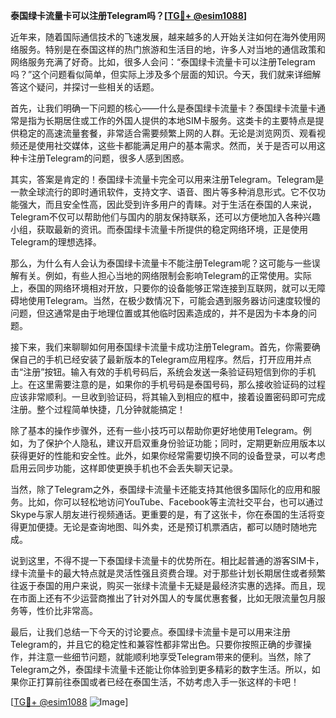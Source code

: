 **泰国绿卡流量卡可以注册Telegram吗？[[TG💪+ @esim1088](https://t.me/s/esim1088)]**

近年来，随着国际通信技术的飞速发展，越来越多的人开始关注如何在海外使用网络服务。特别是在泰国这样的热门旅游和生活目的地，许多人对当地的通信政策和网络服务充满了好奇。比如，很多人会问：“泰国绿卡流量卡可以注册Telegram吗？”这个问题看似简单，但实际上涉及多个层面的知识。今天，我们就来详细解答这个疑问，并探讨一些相关的话题。

首先，让我们明确一下问题的核心——什么是泰国绿卡流量卡？泰国绿卡流量卡通常是指为长期居住或工作的外国人提供的本地SIM卡服务。这类卡的主要特点是提供稳定的高速流量套餐，非常适合需要频繁上网的人群。无论是浏览网页、观看视频还是使用社交媒体，这些卡都能满足用户的基本需求。然而，关于是否可以用这种卡注册Telegram的问题，很多人感到困惑。

其实，答案是肯定的！泰国绿卡流量卡完全可以用来注册Telegram。Telegram是一款全球流行的即时通讯软件，支持文字、语音、图片等多种消息形式。它不仅功能强大，而且安全性高，因此受到许多用户的青睐。对于生活在泰国的人来说，Telegram不仅可以帮助他们与国内的朋友保持联系，还可以方便地加入各种兴趣小组，获取最新的资讯。而泰国绿卡流量卡所提供的稳定网络环境，正是使用Telegram的理想选择。

那么，为什么有人会认为泰国绿卡流量卡不能注册Telegram呢？这可能与一些误解有关。例如，有些人担心当地的网络限制会影响Telegram的正常使用。实际上，泰国的网络环境相对开放，只要你的设备能够正常连接到互联网，就可以无障碍地使用Telegram。当然，在极少数情况下，可能会遇到服务器访问速度较慢的问题，但这通常是由于地理位置或其他临时因素造成的，并不是因为卡本身的问题。

接下来，我们来聊聊如何用泰国绿卡流量卡成功注册Telegram。首先，你需要确保自己的手机已经安装了最新版本的Telegram应用程序。然后，打开应用并点击“注册”按钮。输入有效的手机号码后，系统会发送一条验证码短信到你的手机上。在这里需要注意的是，如果你的手机号码是泰国号码，那么接收验证码的过程应该非常顺利。一旦收到验证码，将其输入到相应的框中，接着设置密码即可完成注册。整个过程简单快捷，几分钟就能搞定！

除了基本的操作步骤外，还有一些小技巧可以帮助你更好地使用Telegram。例如，为了保护个人隐私，建议开启双重身份验证功能；同时，定期更新应用版本以获得更好的性能和安全性。此外，如果你经常需要切换不同的设备登录，可以考虑启用云同步功能，这样即使更换手机也不会丢失聊天记录。

当然，除了Telegram之外，泰国绿卡流量卡还能支持其他很多国际化的应用和服务。比如，你可以轻松地访问YouTube、Facebook等主流社交平台，也可以通过Skype与家人朋友进行视频通话。更重要的是，有了这张卡，你在泰国的生活将变得更加便捷。无论是查询地图、叫外卖，还是预订机票酒店，都可以随时随地完成。

说到这里，不得不提一下泰国绿卡流量卡的优势所在。相比起普通的游客SIM卡，绿卡流量卡的最大特点就是灵活性强且资费合理。对于那些计划长期居住或者频繁往返于泰国的用户来说，购买一张绿卡流量卡无疑是最经济实惠的选择。而且，现在市面上还有不少运营商推出了针对外国人的专属优惠套餐，比如无限流量包月服务等，性价比非常高。

最后，让我们总结一下今天的讨论要点。泰国绿卡流量卡是可以用来注册Telegram的，并且它的稳定性和兼容性都非常出色。只要你按照正确的步骤操作，并注意一些细节问题，就能顺利地享受Telegram带来的便利。当然，除了Telegram之外，泰国绿卡流量卡还能让你体验到更多精彩的数字生活。所以，如果你正打算前往泰国或者已经在泰国生活，不妨考虑入手一张这样的卡吧！

[[TG💪+ @esim1088](https://t.me/s/esim1088) ![Image](https://i.postimg.cc/4NQfJmqS/Snipaste-2025-05-13-00-14-12.png)]
